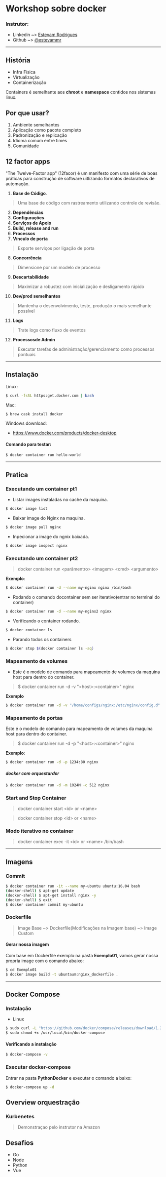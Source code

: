 # Workshop sobre docker

### Instrutor:

- Linkedin ~> [Estevam Rodrigues](https://www.linkedin.com/in/estevamrodrigues/)
- Github ~> [@estevammr](https://github.com/estevammr)

---

## História

- Infra Física
- Virtualização
- Containerização

Containers é semelhante aos **chroot** e **namespace** contidos nos sistemas linux.

## Por que usar?

1. Ambiente semelhantes
2. Aplicação como pacote completo
3. Padronização e replicação
4. Idioma comum entre times
5. Comunidade

## 12 factor apps

"The Twelve-Factor app" (12facor) é um manifesto com uma série de boas práticas para construção de software uitlizando formatos declarativos de automação.

1. **Base de Código**.

> Uma base de código com rastreamento utilizando controle de revisão.

2. **Dependências**
3. **Configurações**
4. **Serviços de Apoio**
5. **Build, release and run**
6. **Processos**
7. **Vínculo de porta**

> Exporte serviços por ligação de porta

8. **Concorrência**

> Dimensione por um modelo de processo

9. **Descartabilidade**

> Maximizar a robustez com inicialização e desligamento rápido

10. **Dev/prod semelhantes**

> Mantenha o desenvolvimento, teste, produção o mais semelhante possível

11. **Logs**

> Trate logs como fluxo de eventos

12. **Processosde Admin**

> Executar tarefas de administração/gerenciamento como processos pontuais

---

## Instalação

Linux:

```bash
$ curl -fsSL https:get.docker.com | bash
```

Mac:

```bash
$ brew cask install docker
```

Windows download:

- https://www.docker.com/products/docker-desktop

#### Comando para testar:

```bash
$ docker container run hello-world
```

---

## Pratica

### Executando um container pt1

- Listar images instaladas no cache da maquina.

```bash
$ docker image list
```

- Baixar image do Nginx na maquina.

```bash
$ docker image pull nginx
```

- Inpecionar a image do ngnix baixada.

```bash
$ docker image inspect nginx
```

### Executando um container pt2

> docker container run \<parâmentro> \<imagem> \<cmd> \<argumento>

**Exemplo**:

```bash
$ docker container run -d --name my-nginx nginx /bin/bash
```

- Rodando o comando docontainer sem ser iterativo(entrar no terminal do container)

```bash
$ docker container run -d --name my-nginx2 nginx
```

- Verificando o container rodando.

```bash
$ docker container ls
```

- Parando todos os containers

```bash
$ docker stop $(docker container ls -aq)
```

### Mapeamento de volumes

- Este é o modelo de comando para mapeamento de volumes da maquina host para dentro do container.

> \$ docker container run -d -v \"\<host>:\<container>" nginx

**Exemplo**

```bash
$ docker container run -d -v "/home/configs/nginx:/etc/nginx/config.d" nginx
```

### Mapeamento de portas

Este é o modelo de comando para mapeamento de volumes da maquina host para dentro do container.

> \$ docker container run -d -p \"\<host>:\<container>" nginx

**Exemplo**:

```bash
$ docker container run -d -p 1234:80 nginx
```

##### docker com orquestardor

```bash
$ docker container run -d -m 1024M -c 512 nginx
```

### Start and Stop Container

> docker container start \<id> or \<name>

> docker container stop \<id> or \<name>

### Modo iterativo no container

> docker container exec -it \<id> or \<name> /bin/bash

---

## Imagens

### Commit

```bash
$ docker container run -it --name my-ubuntu ubuntu:16.04 bash
(docker-shell) $ apt-get update
(docker-shell) $ apt-get install nginx -y
(docker-shell) $ exit
$ docker container commit my-ubuntu
```

### Dockerfile

> Image Base ~> Dockerfile(Modificações na Imagem base) ~> Image Custom

#### Gerar nossa imagem

Com base em Dockerfile exemplo na pasta **Exemplo01**, vamos gerar nossa propria image com o comando abaixo:

```bash
$ cd Exemplo01
$ docker image build -t ubuntaum:nginx_dockerfile .
```

---

## Docker Compose

### Instalação

- Linux

```bash
$ sudo curl -L "https://github.com/docker/compose/releases/download/1.24.1/docker-compose-$(uname -s)-$(uname -m)" -o /usr/local/bin/docker-compose
$ sudo chmod +x /usr/local/bin/docker-compose
```

#### Verificando a instalação

```bash
$ docker-compose -v
```

### Executar docker-compose

Entrar na pasta **PythonDocker** e executar o comando a baixo:

```bash
$ docker-compose up -d
```

## Overview orquestração

### Kurbenetes

> Demonstraçao pelo instrutor na Amazon

## Desafios

- Go
- Node
- Python
- Vue
